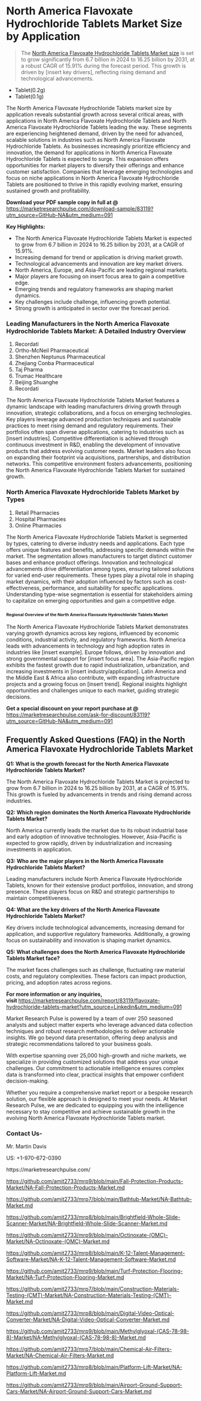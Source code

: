 <h1>North America Flavoxate Hydrochloride Tablets Market&nbsp;Size by Application</h1><blockquote><p>The <a href="https://marketresearchpulse.com/download-sample/83119?utm_source=GitHub-NA&amp;utm_medium=091">North America Flavoxate Hydrochloride Tablets Market size</a> is set to grow significantly from 6.7 billion in 2024 to 16.25 billion by 2031, at a robust CAGR of 15.91% during the forecast period. This growth is driven by [insert key drivers], reflecting rising demand and technological advancements.</p></blockquote><ul><li>Tablet(0.2g)<li> Tablet(0.1g)</li></ul><p>The North America Flavoxate Hydrochloride Tablets market size by application reveals substantial growth across several critical areas, with applications in North America Flavoxate Hydrochloride Tablets and North America Flavoxate Hydrochloride Tablets leading the way. These segments are experiencing heightened demand, driven by the need for advanced, scalable solutions in industries such as North America Flavoxate Hydrochloride Tablets. As businesses increasingly prioritize efficiency and innovation, the demand for applications in North America Flavoxate Hydrochloride Tablets is expected to surge. This expansion offers opportunities for market players to diversify their offerings and enhance customer satisfaction. Companies that leverage emerging technologies and focus on niche applications in North America Flavoxate Hydrochloride Tablets are positioned to thrive in this rapidly evolving market, ensuring sustained growth and profitability.</p><p><strong>Download your PDF sample copy in full at @ </strong><a href="https://marketresearchpulse.com/download-sample/83119?utm_source=GitHub-NA&amp;utm_medium=091">https://marketresearchpulse.com/download-sample/83119?utm_source=GitHub-NA&amp;utm_medium=091</a></p><p><strong>Key Highlights: </strong></p><ul><li>The North America Flavoxate Hydrochloride Tablets Market is expected to grow from 6.7 billion in 2024 to 16.25 billion by 2031, at a CAGR of 15.91%.</li><li>Increasing demand for trend or application is driving market growth.</li><li>Technological advancements and innovation are key market drivers.</li><li>North America, Europe, and Asia-Pacific are leading regional markets.</li><li>Major players are focusing on insert focus area to gain a competitive edge.</li><li>Emerging trends and regulatory frameworks are shaping market dynamics.</li><li>Key challenges include challenge, influencing growth potential.</li><li>Strong growth is anticipated in sector over the forecast period.</li></ul><h3>Leading Manufacturers in the North America Flavoxate Hydrochloride Tablets Market: A Detailed Industry Overview</h3><ol><li>Recordati</li><li>Ortho-McNeil Pharmaceutical</li><li>Shenzhen Neptunus Pharmaceutical</li><li>Zhejiang Conba Pharmaceutical</li><li>Taj Pharma</li><li>Trumac Healthcare</li><li>Beijing Shuanghe</li><li>Recordati</li></ol><div class="flex max-w-full flex-col flex-grow"><div class="min-h-8 text-message flex w-full flex-col items-end gap-2 whitespace-normal break-words [.text-message+&amp;]:mt-5" dir="auto" data-message-author-role="assistant" data-message-id="fd8432e4-4910-450d-b182-61b7bfb0a01f" data-message-model-slug="gpt-4o"><div class="flex w-full flex-col gap-1 empty:hidden first:pt-[3px]"><div class="markdown prose w-full break-words dark:prose-invert light"><p>The North America Flavoxate Hydrochloride Tablets Market features a dynamic landscape with leading manufacturers driving growth through innovation, strategic collaborations, and a focus on emerging technologies. Key players leverage advanced production techniques and sustainable practices to meet rising demand and regulatory requirements. Their portfolios often span diverse applications, catering to industries such as [insert industries]. Competitive differentiation is achieved through continuous investment in R&amp;D, enabling the development of innovative products that address evolving customer needs. Market leaders also focus on expanding their footprint via acquisitions, partnerships, and distribution networks. This competitive environment fosters advancements, positioning the North America Flavoxate Hydrochloride Tablets Market for sustained growth.</p></div></div></div></div><h3>North America Flavoxate Hydrochloride Tablets Market by Types</h3><ol><li>Retail Pharmacies<li> Hospital Pharmacies<li> Online Pharmacies</li></ol><div class="flex max-w-full flex-col flex-grow"><div class="min-h-8 text-message flex w-full flex-col items-end gap-2 whitespace-normal break-words [.text-message+&amp;]:mt-5" dir="auto" data-message-author-role="assistant" data-message-id="084470be-0bb7-4664-bddf-5156b4f41249" data-message-model-slug="gpt-4o-mini"><div class="flex w-full flex-col gap-1 empty:hidden first:pt-[3px]"><div class="markdown prose w-full break-words dark:prose-invert light"><p>The North America Flavoxate Hydrochloride Tablets Market is segmented by types, catering to diverse industry needs and applications. Each type offers unique features and benefits, addressing specific demands within the market. The segmentation allows manufacturers to target distinct customer bases and enhance product offerings. Innovation and technological advancements drive differentiation among types, ensuring tailored solutions for varied end-user requirements. These types play a pivotal role in shaping market dynamics, with their adoption influenced by factors such as cost-effectiveness, performance, and suitability for specific applications. Understanding type-wise segmentation is essential for stakeholders aiming to capitalize on emerging opportunities and gain a competitive edge.</p></div></div></div></div><h3><span style="font-size: 11px;">Regional Overview of the North America Flavoxate Hydrochloride Tablets Market</span></h3><div class="flex max-w-full flex-col flex-grow"><div class="min-h-8 text-message flex w-full flex-col items-end gap-2 whitespace-normal break-words [.text-message+&amp;]:mt-5" dir="auto" data-message-author-role="assistant" data-message-id="e9038762-ce64-4e30-91c9-9bd413514231" data-message-model-slug="gpt-4o-mini"><div class="flex w-full flex-col gap-1 empty:hidden first:pt-[3px]"><div class="markdown prose w-full break-words dark:prose-invert light"><p>The North America Flavoxate Hydrochloride Tablets Market demonstrates varying growth dynamics across key regions, influenced by economic conditions, industrial activity, and regulatory frameworks. North America leads with advancements in technology and high adoption rates in industries like [insert example]. Europe follows, driven by innovation and strong governmental support for [insert focus area]. The Asia-Pacific region exhibits the fastest growth due to rapid industrialization, urbanization, and increasing investments in [insert industry/application]. Latin America and the Middle East &amp; Africa also contribute, with expanding infrastructure projects and a growing focus on [insert trend]. Regional insights highlight opportunities and challenges unique to each market, guiding strategic decisions.</p></div></div></div></div><p><strong>Get a special discount on your report purchase at @ </strong><a href="https://marketresearchpulse.com/ask-for-discount/83119?utm_source=GitHub-NA&amp;utm_medium=091">https://marketresearchpulse.com/ask-for-discount/83119?utm_source=GitHub-NA&amp;utm_medium=091</a></p><h2>Frequently Asked Questions (FAQ) in the North America Flavoxate Hydrochloride Tablets Market</h2><p><strong>Q1: What is the growth forecast for the North America Flavoxate Hydrochloride Tablets Market?</strong></p><p>The North America Flavoxate Hydrochloride Tablets Market is projected to grow from 6.7 billion in 2024 to 16.25 billion by 2031, at a CAGR of 15.91%. This growth is fueled by advancements in trends and rising demand across industries.</p><p><strong>Q2: Which region dominates the North America Flavoxate Hydrochloride Tablets Market?</strong></p><p>North America currently leads the market due to its robust industrial base and early adoption of innovative technologies. However, Asia-Pacific is expected to grow rapidly, driven by industrialization and increasing investments in application.</p><p><strong>Q3: Who are the major players in the North America Flavoxate Hydrochloride Tablets Market?</strong></p><p>Leading manufacturers include North America Flavoxate Hydrochloride Tablets, known for their extensive product portfolios, innovation, and strong presence. These players focus on R&amp;D and strategic partnerships to maintain competitiveness.</p><p><strong>Q4: What are the key drivers of the North America Flavoxate Hydrochloride Tablets Market?</strong></p><p>Key drivers include technological advancements, increasing demand for application, and supportive regulatory frameworks. Additionally, a growing focus on sustainability and innovation is shaping market dynamics.</p><p><strong>Q5: What challenges does the North America Flavoxate Hydrochloride Tablets Market face?</strong></p><p>The market faces challenges such as challenge, fluctuating raw material costs, and regulatory complexities. These factors can impact production, pricing, and adoption rates across regions.</p><p><strong>For more information or any inquiries, visit&nbsp;</strong><a href="https://marketresearchpulse.com/report/83119/flavoxate-hydrochloride-tablets-market?utm_source=Linkedin&utm_medium=091">https://marketresearchpulse.com/report/83119/flavoxate-hydrochloride-tablets-market?utm_source=Linkedin&utm_medium=091</a></p><p>Market Research Pulse is powered by a team of over 250 seasoned analysts and subject matter experts who leverage advanced data collection techniques and robust research methodologies to deliver actionable insights. We go beyond data presentation, offering deep analysis and strategic recommendations tailored to your business goals.</p><p>With expertise spanning over 25,000 high-growth and niche markets, we specialize in providing customized solutions that address your unique challenges. Our commitment to actionable intelligence ensures complex data is transformed into clear, practical insights that empower confident decision-making.</p><p>Whether you require a comprehensive market report or a bespoke research solution, our flexible approach is designed to meet your needs. At Market Research Pulse, we are dedicated to equipping you with the intelligence necessary to stay competitive and achieve sustainable growth in the evolving North America Flavoxate Hydrochloride Tablets market.</p><h3><strong>Contact Us-</strong></h3><p>Mr. Martin Davis</p><p>US: +1-970-672-0390</p><p>https://marketresearchpulse.com/</p><p><a href="https://github.com/amit2733/mrp9/blob/main/Fall-Protection-Products-Market/NA-Fall-Protection-Products-Market.md">https://github.com/amit2733/mrp9/blob/main/Fall-Protection-Products-Market/NA-Fall-Protection-Products-Market.md</a></p><p><a href="https://github.com/amit2733/mrp7/blob/main/Bathtub-Market/NA-Bathtub-Market.md">https://github.com/amit2733/mrp7/blob/main/Bathtub-Market/NA-Bathtub-Market.md</a></p><p><a href="https://github.com/amit2733/mrp8/blob/main/Brightfield-Whole-Slide-Scanner-Market/NA-Brightfield-Whole-Slide-Scanner-Market.md">https://github.com/amit2733/mrp8/blob/main/Brightfield-Whole-Slide-Scanner-Market/NA-Brightfield-Whole-Slide-Scanner-Market.md</a></p><p><a href="https://github.com/amit2733/mrp9/blob/main/Octinoxate-(OMC)-Market/NA-Octinoxate-(OMC)-Market.md">https://github.com/amit2733/mrp9/blob/main/Octinoxate-(OMC)-Market/NA-Octinoxate-(OMC)-Market.md</a></p><p><a href="https://github.com/amit2733/mrp8/blob/main/K-12-Talent-Management-Software-Market/NA-K-12-Talent-Management-Software-Market.md">https://github.com/amit2733/mrp8/blob/main/K-12-Talent-Management-Software-Market/NA-K-12-Talent-Management-Software-Market.md</a></p><p><a href="https://github.com/amit2733/mrp9/blob/main/Turf-Protection-Flooring-Market/NA-Turf-Protection-Flooring-Market.md">https://github.com/amit2733/mrp9/blob/main/Turf-Protection-Flooring-Market/NA-Turf-Protection-Flooring-Market.md</a></p><p><a href="https://github.com/amit2733/mrp7/blob/main/Construction-Materials-Testing-(CMT)-Market/NA-Construction-Materials-Testing-(CMT)-Market.md">https://github.com/amit2733/mrp7/blob/main/Construction-Materials-Testing-(CMT)-Market/NA-Construction-Materials-Testing-(CMT)-Market.md</a></p><p><a href="https://github.com/amit2733/mrp8/blob/main/Digital-Video-Optical-Converter-Market/NA-Digital-Video-Optical-Converter-Market.md">https://github.com/amit2733/mrp8/blob/main/Digital-Video-Optical-Converter-Market/NA-Digital-Video-Optical-Converter-Market.md</a></p><p><a href="https://github.com/amit2733/mrp9/blob/main/Methylglyoxal-(CAS-78-98-8)-Market/NA-Methylglyoxal-(CAS-78-98-8)-Market.md">https://github.com/amit2733/mrp9/blob/main/Methylglyoxal-(CAS-78-98-8)-Market/NA-Methylglyoxal-(CAS-78-98-8)-Market.md</a></p><p><a href="https://github.com/amit2733/mrp7/blob/main/Chemical-Air-Filters-Market/NA-Chemical-Air-Filters-Market.md">https://github.com/amit2733/mrp7/blob/main/Chemical-Air-Filters-Market/NA-Chemical-Air-Filters-Market.md</a></p><p><a href="https://github.com/amit2733/mrp8/blob/main/Platform-Lift-Market/NA-Platform-Lift-Market.md">https://github.com/amit2733/mrp8/blob/main/Platform-Lift-Market/NA-Platform-Lift-Market.md</a></p><p><a href="https://github.com/amit2733/mrp9/blob/main/Airport-Ground-Support-Cars-Market/NA-Airport-Ground-Support-Cars-Market.md">https://github.com/amit2733/mrp9/blob/main/Airport-Ground-Support-Cars-Market/NA-Airport-Ground-Support-Cars-Market.md</a></p>
